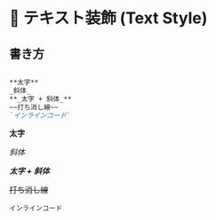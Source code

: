 # 📌 テキスト装飾 (Text Style)

## 書き方

```markdown

**太字**
_斜体_
**_太字 + 斜体_**
~~打ち消し線~~
`インラインコード`

```

**太字**  

_斜体_

**_太字 + 斜体_**  

~~打ち消し線~~  

`インラインコード`


